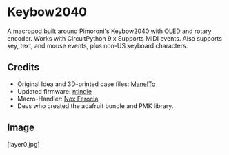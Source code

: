 # Keybow2040
A macropod built around Pimoroni's Keybow2040 with OLED and rotary encoder.
Works with CircuitPython 9.x
Supports MIDI events. Also supports key, text, and mouse events, plus non-US keyboard characters.
## Credits
* Original Idea and 3D-printed case files: [ManelTo](https://www.printables.com/model/228327-keybow2040-macropad-with-display-and-encoder)
* Updated firmware: [ntindle](https://github.com/ntindle/Keybow2040-Macro-Pad/tree/main)
* Macro-Handler: [Nox Ferocia](https://forums.pimoroni.com/t/macro-handler-for-keybow2040-pico-keypad-base-etc/21080)
* Devs who created the adafruit bundle and PMK library.
## Image
[layer0.jpg]
